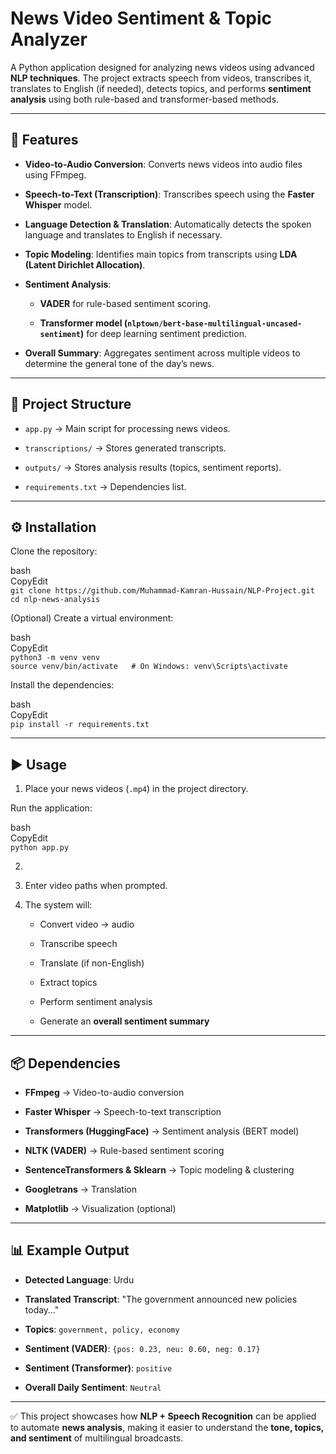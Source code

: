 # **News Video Sentiment & Topic Analyzer**

A Python application designed for analyzing news videos using advanced **NLP techniques**. The project extracts speech from videos, transcribes it, translates to English (if needed), detects topics, and performs **sentiment analysis** using both rule-based and transformer-based methods.

---

## **🚀 Features**

* **Video-to-Audio Conversion**: Converts news videos into audio files using FFmpeg.

* **Speech-to-Text (Transcription)**: Transcribes speech using the **Faster Whisper** model.

* **Language Detection & Translation**: Automatically detects the spoken language and translates to English if necessary.

* **Topic Modeling**: Identifies main topics from transcripts using **LDA (Latent Dirichlet Allocation)**.

* **Sentiment Analysis**:

  * **VADER** for rule-based sentiment scoring.

  * **Transformer model (`nlptown/bert-base-multilingual-uncased-sentiment`)** for deep learning sentiment prediction.

* **Overall Summary**: Aggregates sentiment across multiple videos to determine the general tone of the day’s news.

---

## **📂 Project Structure**

* `app.py` → Main script for processing news videos.

* `transcriptions/` → Stores generated transcripts.

* `outputs/` → Stores analysis results (topics, sentiment reports).

* `requirements.txt` → Dependencies list.

---

## **⚙️ Installation**

Clone the repository:

bash  
CopyEdit  
`git clone https://github.com/Muhammad-Kamran-Hussain/NLP-Project.git`  
`cd nlp-news-analysis`

(Optional) Create a virtual environment:

bash  
CopyEdit  
`python3 -m venv venv`  
`source venv/bin/activate   # On Windows: venv\Scripts\activate`

Install the dependencies:

bash  
CopyEdit  
`pip install -r requirements.txt`

---

## **▶️ Usage**

1. Place your news videos (`.mp4`) in the project directory.

Run the application:

 bash  
CopyEdit  
`python app.py`

2.   
3. Enter video paths when prompted.

4. The system will:

   * Convert video → audio

   * Transcribe speech

   * Translate (if non-English)

   * Extract topics

   * Perform sentiment analysis

   * Generate an **overall sentiment summary**

---

## **📦 Dependencies**

* **FFmpeg** → Video-to-audio conversion

* **Faster Whisper** → Speech-to-text transcription

* **Transformers (HuggingFace)** → Sentiment analysis (BERT model)

* **NLTK (VADER)** → Rule-based sentiment scoring

* **SentenceTransformers & Sklearn** → Topic modeling & clustering

* **Googletrans** → Translation

* **Matplotlib** → Visualization (optional)

---

## **📊 Example Output**

* **Detected Language**: Urdu

* **Translated Transcript**: "The government announced new policies today…"

* **Topics**: `government, policy, economy`

* **Sentiment (VADER)**: `{pos: 0.23, neu: 0.60, neg: 0.17}`

* **Sentiment (Transformer)**: `positive`

* **Overall Daily Sentiment**: `Neutral`

---

✅ This project showcases how **NLP \+ Speech Recognition** can be applied to automate **news analysis**, making it easier to understand the **tone, topics, and sentiment** of multilingual broadcasts.

